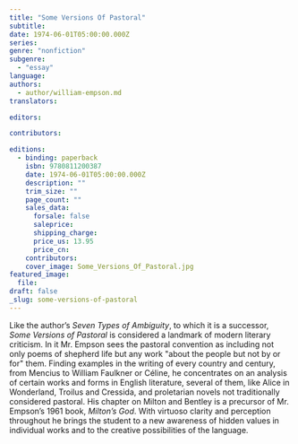 ```yaml
---
title: "Some Versions Of Pastoral"
subtitle:
date: 1974-06-01T05:00:00.000Z
series:
genre: "nonfiction"
subgenre:
  - "essay"
language:
authors:
  - author/william-empson.md
translators:

editors:

contributors:

editions:
  - binding: paperback
    isbn: 9780811200387
    date: 1974-06-01T05:00:00.000Z
    description: ""
    trim_size: ""
    page_count: ""
    sales_data:
      forsale: false
      saleprice:
      shipping_charge:
      price_us: 13.95
      price_cn:
    contributors:
    cover_image: Some_Versions_Of_Pastoral.jpg
featured_image:
  file:
draft: false
_slug: some-versions-of-pastoral
---
```


Like the author’s _Seven Types of Ambiguity_, to which it is a successor, _Some Versions of Pastoral_ is considered a landmark of modern literary criticism. In it Mr. Empson sees the pastoral convention as including not only poems of shepherd life but any work "about the people but not by or for" them. Finding examples in the writing of every country and century, from Mencius to William Faulkner or Céline, he concentrates on an analysis of certain works and forms in English literature, several of them, like Alice in Wonderland, Troilus and Cressida, and proletarian novels not traditionally considered pastoral. His chapter on Milton and Bentley is a precursor of Mr. Empson’s 1961 book, _Milton’s God_. With virtuoso clarity and perception throughout he brings the student to a new awareness of hidden values in individual works and to the creative possibilities of the language.

